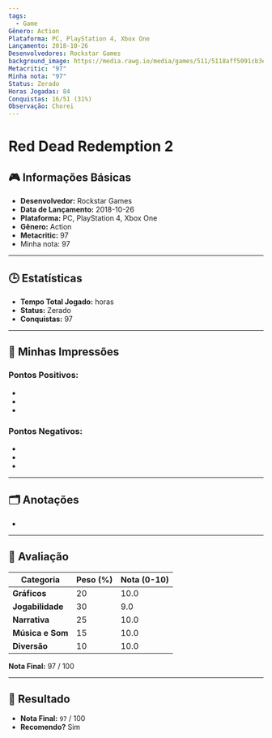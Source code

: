 ```yaml
---
tags:
  - Game
Gênero: Action
Plataforma: PC, PlayStation 4, Xbox One
Lançamento: 2018-10-26
Desenvolvedores: Rockstar Games
background_image: https://media.rawg.io/media/games/511/5118aff5091cb3efec399c808f8c598f.jpg
Metacritic: "97"
Minha nota: "97"
Status: Zerado
Horas Jogadas: 84
Conquistas: 16/51 (31%)
Observação: Chorei
---
```

# Red Dead Redemption 2

## 🎮 Informações Básicas
- **Desenvolvedor:** Rockstar Games
- **Data de Lançamento:** 2018-10-26
- **Plataforma:** PC, PlayStation 4, Xbox One 
- **Gênero:** Action
- **Metacritic:** 97 
- Minha nota: 97

---

## 🕒 Estatísticas
- **Tempo Total Jogado:**  horas
- **Status:** Zerado
- **Conquistas:** 97

---

## 📝 Minhas Impressões
### Pontos Positivos:
- 
- 
- 

### Pontos Negativos:
- 
- 
- 

---

## 🗂️ Anotações
- 

---------------------------------

## 📝 Avaliação
| Categoria          | Peso (%) | Nota (0-10) |
|--------------------|----------|-------------|
| **Gráficos**       | 20       | 10.0 |
| **Jogabilidade**   | 30       | 9.0 |
| **Narrativa**      | 25       | 10.0 |
| **Música e Som**   | 15       | 10.0 |
| **Diversão**       | 10       | 10.0 |

**Nota Final:** 97 / 100

---

## 🌟 Resultado
- **Nota Final:** `97` / 100
- **Recomendo?** Sim

